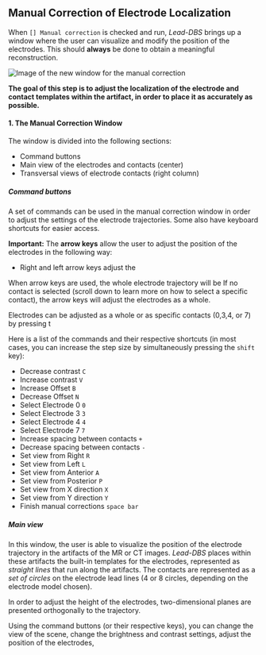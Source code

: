 ## Manual Correction of Electrode Localization

When `[] Manual correction` is checked and run, _Lead-DBS_ brings up a window where the user can visualize and modify the position of the electrodes.
This should **always** be done to obtain a meaningful reconstruction.

![Image of the new window for the manual correction](http://www.andreas-horn.de/leaddbs/manualimages/manualcorrection.png)

**The goal of this step is to adjust the localization of the electrode and contact templates within the artifact, in order to place it as accurately as possible.**

#### 1. The Manual Correction Window

The window is divided into the following sections:
- Command buttons
- Main view of the electrodes and contacts (center)
- Transversal views of electrode contacts (right column)

##### Command buttons

A set of commands can be used in the manual correction window in order to adjust the settings of the electrode trajectories. Some also have keyboard shortcuts for easier access.

**Important:**
The **arrow keys** allow the user to adjust the position of the electrodes in the following way:
- Right and left arrow keys adjust the

When arrow keys are used, the whole electrode trajectory will be
If no contact is selected (scroll down to learn more on how to select a specific contact), the arrow keys will adjust the electrodes as a whole.


Electrodes can be adjusted as a whole or as specific contacts (0,3,4, or 7) by pressing t

Here is a list of the commands and their respective shortcuts (in most cases, you can increase the step size by simultaneously pressing the `shift` key):
- Decrease contrast `C`
- Increase contrast `V`
- Increase Offset `B`
- Decrease Offset `N`
- Select Electrode 0 `0`
- Select Electrode 3 `3`
- Select Electrode 4 `4`
- Select Electrode 7 `7`
- Increase spacing between contacts `+`
- Decrease spacing between contacts `-`
- Set view from Right `R`
- Set view from Left `L`
- Set view from Anterior `A`
- Set view from Posterior `P`
- Set view from X direction `X`
- Set view from Y direction `Y`
- Finish manual corrections `space bar`


##### Main view

In this window, the user is able to visualize the position of the electrode trajectory in the artifacts of the MR or CT images. _Lead-DBS_ places within these artifacts the built-in templates for the electrodes, represented as _straight lines_ that run along the artifacts. The contacts are represented as a _set of circles_ on the electrode lead lines (4 or 8 circles, depending on the electrode model chosen).

In order to adjust the height of the electrodes, two-dimensional planes are presented orthogonally to the trajectory.

Using the command buttons (or their respective keys), you can change the view of the scene, change the brightness and contrast settings, adjust the position of the electrodes,
